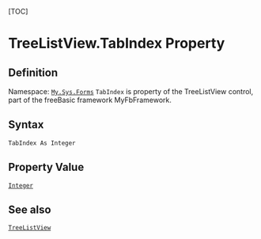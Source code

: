 [TOC]
# TreeListView.TabIndex Property

## Definition
Namespace: [`My.Sys.Forms`](My.Sys.Forms.md)
`TabIndex` is property of the TreeListView control, part of the freeBasic framework MyFbFramework.
## Syntax
```freeBasic
TabIndex As Integer
```
## Property Value
[`Integer`]("https://www.freebasic.net/wiki/KeyPgInteger")
## See also
[`TreeListView`](TreeListView.md)
